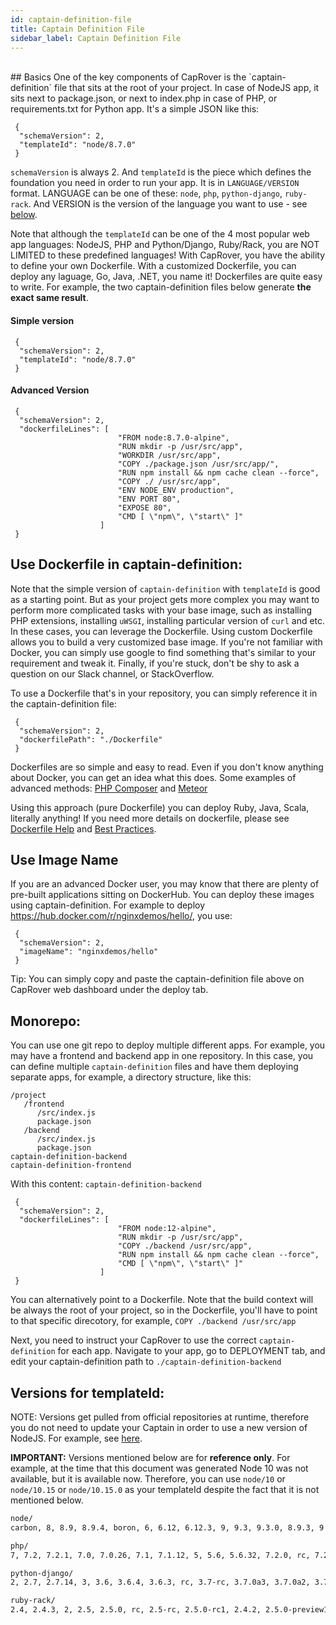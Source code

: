 ```yaml
---
id: captain-definition-file
title: Captain Definition File
sidebar_label: Captain Definition File
---
```


<br/>
## Basics
One of the key components of CapRover is the `captain-definition` file that sits at the root of your project. In case of NodeJS app, it sits next to package.json, or next to index.php in case of PHP, or requirements.txt for Python app. It's a simple JSON like this:


```
 {
  "schemaVersion": 2,
  "templateId": "node/8.7.0"
 }
```

`schemaVersion` is always 2. And `templateId` is the piece which defines the foundation you need in order to run your app. It is in `LANGUAGE/VERSION` format. LANGUAGE can be one of these: `node`, `php`, `python-django`, `ruby-rack`. And VERSION is the version of the language you want to use - see [below](#versions-for-templateid).

Note that although the `templateId` can be one of the 4 most popular web app languages: NodeJS, PHP and Python/Django, Ruby/Rack, you are NOT LIMITED to these predefined languages! With CapRover, you have the ability to define your own Dockerfile. With a customized Dockerfile, you can deploy any laguage, Go, Java, .NET, you name it! Dockerfiles are quite easy to write. For example, the two captain-definition files below generate <b>the exact same result</b>.

#### Simple version

```
 {
  "schemaVersion": 2,
  "templateId": "node/8.7.0"
 }
```


#### Advanced Version

```
 {
  "schemaVersion": 2,
  "dockerfileLines": [
                        "FROM node:8.7.0-alpine",
                        "RUN mkdir -p /usr/src/app",
                        "WORKDIR /usr/src/app",
                        "COPY ./package.json /usr/src/app/",
                        "RUN npm install && npm cache clean --force",
                        "COPY ./ /usr/src/app",
                        "ENV NODE_ENV production",
                        "ENV PORT 80",
                        "EXPOSE 80",
                        "CMD [ \"npm\", \"start\" ]"
                    ]
 }
```
## Use Dockerfile in captain-definition:

Note that the simple version of `captain-definition` with `templateId` is good as a starting point. But as your project gets more complex you may want to perform more complicated tasks with your base image, such as installing PHP extensions, installing `uWSGI`, installing particular version of `curl` and etc. In these cases, you can leverage the Dockerfile. Using custom Dockerfile allows you to build a very customized base image. If you're not familiar with Docker, you can simply use google to find something that's similar to your requirement and tweak it. Finally, if you're stuck, don't be shy to ask a question on our Slack channel, or StackOverflow.


To use a Dockerfile that's in your repository, you can simply reference it in the captain-definition file:

```
 {
  "schemaVersion": 2,
  "dockerfilePath": "./Dockerfile"
 }
```

Dockerfiles are so simple and easy to read. Even if you don't know anything about Docker, you can get an idea what this does. Some examples of advanced methods: [PHP Composer](https://github.com/githubsaturn/captainduckduck/issues/94) and [Meteor](https://github.com/githubsaturn/meteor-captainduckduck/blob/master/captain-definition)

Using this approach (pure Dockerfile) you can deploy Ruby, Java, Scala, literally anything! If you need more details on dockerfile, please see [Dockerfile Help](https://docs.docker.com/engine/reference/builder) and [Best Practices](https://docs.docker.com/engine/userguide/eng-image/dockerfile_best-practices).

## Use Image Name

If you are an advanced Docker user, you may know that there are plenty of pre-built applications sitting on DockerHub. You can deploy these images using captain-definition. For example to deploy https://hub.docker.com/r/nginxdemos/hello/, you use: 

```
 {
  "schemaVersion": 2,
  "imageName": "nginxdemos/hello"
 }
```

Tip: You can simply copy and paste the captain-definition file above on CapRover web dashboard under the deploy tab.


## Monorepo:
You can use one git repo to deploy multiple different apps. For example, you may have a frontend and backend app in one repository. In this case, you can define multiple `captain-definition` files and have them deploying separate apps, for example, a directory structure, like this:
```
/project
   /frontend
      /src/index.js
      package.json
   /backend
      /src/index.js
      package.json
captain-definition-backend
captain-definition-frontend
```
With this content:
`captain-definition-backend`
```
 {
  "schemaVersion": 2,
  "dockerfileLines": [
                        "FROM node:12-alpine",
                        "RUN mkdir -p /usr/src/app",
                        "COPY ./backend /usr/src/app",
                        "RUN npm install && npm cache clean --force",
                        "CMD [ \"npm\", \"start\" ]"
                    ]
 }
```
You can alternatively point to a Dockerfile. Note that the build context will be always the root of your project, so in the Dockerfile, you'll have to point to that specific direcotory, for example, `COPY ./backend /usr/src/app`

Next, you need to instruct your CapRover to use the correct `captain-definition` for each app. Navigate to your app, go to DEPLOYMENT tab, and edit your captain-definition path to `./captain-definition-backend`

## Versions for templateId:
NOTE: Versions get pulled from official repositories at runtime, therefore you do not need to update your Captain in order to use a new version of NodeJS. For example, see [here](https://hub.docker.com/_/node/).

**IMPORTANT:** Versions mentioned below are for **reference only**. For example, at the time that this document was generated Node 10 was not available, but it is available now. Therefore, you can use `node/10` or `node/10.15` or `node/10.15.0` as your templateId despite the fact that it is not mentioned below.


```bash
node/
carbon, 8, 8.9, 8.9.4, boron, 6, 6.12, 6.12.3, 9, 9.3, 9.3.0, 8.9.3, 9.2, 9.2.1, argon, 4, 4.8, 4.8.7, 6.12.2, 8.9.2, 6.12.1, 4.8.6, 6.12.0, 8.9.1, 9.2.0, 9.1, 9.1.0, 8.9.0, 9.0, 9.0.0, 4.8.5, 6.11, 6.11.5, 8.8, 8.8.1, 8.8.0, 8.7, 8.7.0, 6.11.4, 8.6, 8.6.0, 8.5, 8.5.0, 4.8.4, 6.11.3, 6.11.2, 7, 7.10, 7.10.1, 8.4, 8.4.0, 8.3, 8.3.0, 8.2, 8.2.1, 6.11.1, 8.2.0, 8.1, 8.1.4, 4.8.3, 6.11.0, 8.1.3, 8.1.2, 8.1.1, 8.1.0, 8.0, 8.0.0, 6.10, 6.10.3, 7.10.0, 4.8.2, 6.10.2, 7.9, 7.9.0, 7.8, 7.8.0, 4.8.1, 6.10.1, 7.7, 7.7.4, 4.8.0, 6.10.0, 7.7.3, 7.7.2, 7.7.1, 7.7.0, 7.6, 7.6.0, 4.7, 4.7.3, 6.9, 6.9.5, 7.5, 7.5.0, 4.7.2, 6.9.4, 7.4, 7.4.0, 4.7.1, 6.9.3, 7.3, 7.3.0, 6.9.2, 4.7.0, 7.2.1, 7.2, 4.6, 4.6.2, 7.2.0, 6.9.1, 7.1, 7.1.0
```

```bash
php/
7, 7.2, 7.2.1, 7.0, 7.0.26, 7.1, 7.1.12, 5, 5.6, 5.6.32, 7.2.0, rc, 7.2-rc, 7.2.0RC6, 7.0.25, 7.1.11, 7.2.0RC5, 7.2.0RC4, 5.6.31, 7.0.24, 7.1.10, 7.2.0RC3, 7.1.9, 7.0.23, 7.2.0RC2, 7.2.0RC1, 7.0.22, 7.1.8, 7.2.0beta3, 7.2.0beta2, 7.1.7, 7.2.0beta1, 7.0.21, 7.2.0alpha3, 5.6.30, 7.0.20, 7.1.6, 7.1.5, 7.0.19, 7.0.18, 7.1.4, 7.0.17, 7.1.3, 7.0.16, 7.1.2, 7.1.1, 7.0.15, 5.6.29, 7.0.14, 7.1.0, 5.6.28, 7.0.13, 7.1-rc, 7.1.0RC6, 7.1.0RC5, 7.0.12, 5.6.27, 7.1.0RC4, 7.1.0RC3, 5.6.26, 7.0.11, 7.1.0RC2, 5.6.25, 7.0.10, 7.1.0RC1, 5.6.24, 7.0.9, 5.5.38, 5.5, 5.5.37, 5.6.23, 7.0.8, 5.5.36, 5.6.22, 7.0.7, 7.0.6, 5.6.21, 5.5.35, 7.0.5, 5.6.20, 5.5.34, 7.0.4, 5.6.19, 5.5.33, 7.0.3, 5.6.18, 5.5.32, 7.0.2, 5.6.17, 5.5.31, 7.0.1, 5.6.16, 5.5.30, 7.0.0, 5.4, 5.4.45, 7.0.0RC8, 5.6.15, 7.0.0RC7, 7.0.0RC6, 7.0.0RC5, 5.6.14, 7.0.0RC4, 7.0.0RC3, 5.6.13, 5.5.29, 7.0.0RC2, 7.0.0RC1, 7.0.0beta3, 5.6.12, 5.5.28, 5.4.44, 7.0.0beta2, 5.6.11, 5.5.27, 5.4.43, 7.0.0beta1, 5.5.21, 5.5.19, 5.5.16, 5.4.40, 5.4.41, 5.4.39, 5.5.17, 5.6.3, 5.6.0, 5.6.8, 5.6.4, 5.4.42, 5.5.20, 5.4.38, 5.5.22, 5.6.5, 5.6.2, 5.4.35, 5.4.36, 5.4.33, 5.3.29, 5.3, 5.5.26, 5.5.18, 5.4.32, 5.4.37, 5.6.1, 5.6.6, 5.6.9, 5.6.10, 5.4.34, 5.6.7, 5.5.24, 5.5.23, 5.5.25
```

```bash
python-django/
2, 2.7, 2.7.14, 3, 3.6, 3.6.4, 3.6.3, rc, 3.7-rc, 3.7.0a3, 3.7.0a2, 3.7.0a1, 2.7.13, 3.6.2, 3.6-rc, 3.6.2rc2, 3.6.1, 3.6.2rc1
```

```bash
ruby-rack/
2.4, 2.4.3, 2, 2.5, 2.5.0, rc, 2.5-rc, 2.5.0-rc1, 2.4.2, 2.5.0-preview1
```
